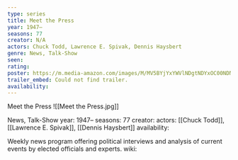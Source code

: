 ```yaml
---
type: series
title: Meet the Press
year: 1947–
seasons: 77
creator: N/A
actors: Chuck Todd, Lawrence E. Spivak, Dennis Haysbert
genre: News, Talk-Show
seen:
rating: 
poster: https://m.media-amazon.com/images/M/MV5BYjYxYWVlNDgtNDYxOC00NDNkLTkzNjMtZmQ1MTgxNTllNTJmXkEyXkFqcGdeQXVyODg3NDc1OTE@._V1_SX300.jpg
trailer_embed: Could not find trailer.
availability:
---
```

Meet the Press
![[Meet the Press.jpg]]

News, Talk-Show
year: 1947–
seasons: 77
creator: 
actors: [[Chuck Todd]], [[Lawrence E. Spivak]], [[Dennis Haysbert]]
availability:

Weekly news program offering political interviews and analysis of current events by elected officials and experts.
wiki: 


